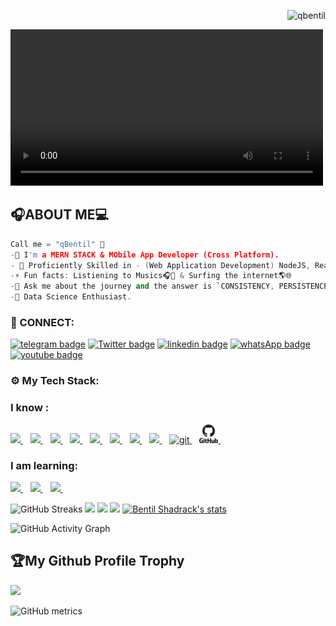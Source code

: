 <p align="right"> <img src="https://komarev.com/ghpvc/?username=qbentil&label=Profile%20views&color=e91e63&style=flat" alt="qbentil" /> </p>


<video width="500"  autoplay >
  <source src="./do-it.mp4" type="video/mp4">
  <source src="./do-it.mp4.ogg" type="video/ogg">
Your browser does not support the video tag.
</video>



## 🎧ABOUT ME💻

```cpp
Call me = "qBentil" 🤗
-🌱 I'm a MERN STACK & MObile App Developer (Cross Platform).
- 🌌 Proficiently Skilled in - (Web Application Development) NodeJS, ReactJS, NextJS, ExpressJS, PHP (Mobile Aapp Development) - React Native (Databases) - SQL, MySql. (Coud Storage) Firebase, Google Cloud
-⚡ Fun facts: Listiening to Musics🎧🎵 & Surfing the internet🌎🌐
-💬 Ask me about the journey and the answer is `CONSISTENCY, PERSISTENCE & DETERMINATION`.
-👀 Data Science Enthusiast.
```

<h3 align="left">🔌 CONNECT:</h3>

[![telegram badge](https://img.shields.io/badge/BENTILZONE-30302f?style=for-the-badge&logo=telegram)](https://t.me/BENTILZONE)
[![Twitter badge](https://img.shields.io/badge/THEMANBENTIL-30302f?style=for-the-badge&logo=twitter)](https://twitter.com/themanbentil)
[![linkedin badge](https://img.shields.io/badge/linkedIn-30302f?style=for-the-badge&logo=linkedin)](https://www.linkedin.com/in/shadrack-bentil-410422199)
[![whatsApp badge](https://img.shields.io/badge/BENTIL-30302f?style=for-the-badge&logo=whatsapp)](https://wa.me/233556844331?text=Hello%20Bentil!%20I%27m%20coming%20from%20your%20Github%20profile)
[![youtube badge](https://img.shields.io/badge/youtube-30302f?style=for-the-badge&logo=youtube)](https://www.youtube.com/channel/UCtbdUBRM5h07Ctw3oFwNaow)

<h3 align="left">⚙ My Tech Stack:</h3>

### I know : 

<a href="https://github.com/qbentil">
    <img src="https://img.shields.io/badge/HTML5-E34F26?style=for-the-badge&logo=html5&logoColor=white" />
</a>&nbsp;&nbsp;
<a href="https://github.com/qbentil">
    <img src="https://img.shields.io/badge/CSS3-1572B6?style=for-the-badge&logo=css3&logoColor=white" />
</a>&nbsp;&nbsp;
<a href="https://github.com/qbentil">
    <img src="https://img.shields.io/badge/JavaScript-323330?style=for-the-badge&logo=javascript&logoColor=F7DF1E" />
</a>&nbsp;&nbsp;
<a href="https://github.com/qbentil">
    <img src="https://img.shields.io/badge/nodejs-00000F?style=for-the-badge&logo=nodejs&logoColor=white" />
</a>&nbsp;&nbsp;
<a href="https://github.com/qbentil">
    <img src="https://img.shields.io/badge/php-00599C?style=for-the-badge&logo=php&logoColor=white" />
</a>&nbsp;&nbsp;

<a href="https://github.com/qbentil">
    <img src="https://img.shields.io/badge/MySQL-00000F?style=for-the-badge&logo=mysql&logoColor=white" />
</a>&nbsp;&nbsp;
<a href="https://github.com/qbentil">
    <img src="https://img.shields.io/badge/React-20232A?style=for-the-badge&logo=react&logoColor=61DAFB" />
</a>&nbsp;&nbsp;
<a href="https://github.com/qbentil">
    <img src="https://img.shields.io/badge/Python-0000ff?style=for-the-badge&logo=python&logoColor=yellow" />
</a>&nbsp;&nbsp;
<a href="https://github.com/qbentil">
    <img src="https://www.vectorlogo.zone/logos/git-scm/git-scm-icon.svg" alt="git" width="30" > 
</a>&nbsp;&nbsp;
<a href="https://github.com/qbentil">
<!--     <img src="https://img.shields.io/badge/Python-3776AB?style=for-the-badge&logo=python&logoColor=white" /> -->
    <img src="https://raw.githubusercontent.com/devicons/devicon/master/icons/github/github-original-wordmark.svg" alt="mysql" width="30" >
</a>&nbsp;&nbsp;


### I am learning: <br>
<a href="https://github.com/qbentil">
    <img src="https://img.shields.io/badge/Java-ED8B00?style=for-the-badge&logo=java&logoColor=white" />
</a>&nbsp;&nbsp;
<a href="https://github.com/qbentil">
    <img src="https://img.shields.io/badge/react-native-CC6699?style=for-the-badge&logo=react-native&logoColor=white" />
</a>&nbsp;&nbsp;
<a href="https://github.com/qbentil">
    <img src="https://img.shields.io/badge/mongodb-eee?style=for-the-badge&logo=mongodb&logoColor=green" />
</a>&nbsp;&nbsp;
<!-- <a href="https://github.com/qbentil">
    <img src="https://img.shields.io/badge/Python-3776AB?style=for-the-badge&logo=python&logoColor=white" />
</a>&nbsp;&nbsp; -->

<!-- <p align="left"> <a href="https://github.com/ryo-ma/github-profile-trophy"><img src="https://github-profile-trophy.vercel.app/?username=qbentil&theme=dracula" alt="qbentil" /></a> </p> -->

![GitHub Streaks](http://github-readme-streak-stats.herokuapp.com?user=qbentil&theme=dracula&hide_border=true)
![](https://github-profile-summary-cards.vercel.app/api/cards/profile-details?username=qbentil&theme=github_dark)
![](https://github-profile-summary-cards.vercel.app/api/cards/repos-per-language?username=qbentil&theme=github_dark)
![](https://github-profile-summary-cards.vercel.app/api/cards/most-commit-language?username=qbentil&theme=github_dark)
[![Bentil Shadrack's stats](https://github-readme-stats.vercel.app/api?username=qbentil&show_icons=true&theme=github_dark)](https://github.com/qbentil)
<!-- [![Top Langs](https://github-readme-stats.vercel.app/api/top-langs/?username=qbentil&layout=compact&langs_count=10&theme=github_dark&hide_border=true&count-private=true)](https://github.com/qbentil) -->
 
![GitHub Activity Graph](https://activity-graph.herokuapp.com/graph?username=qbentil&theme=dracula)  
<h2>🏆My Github Profile Trophy</h2>
<img width=1000 src="https://github-profile-trophy.vercel.app/?username=qbentil&column=7&theme=gruvbox&no-frame=true"/>

![GitHub metrics](https://metrics.lecoq.io/qbentil) 

